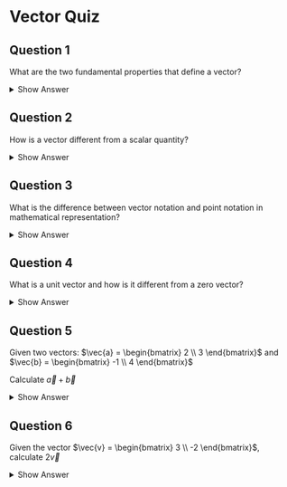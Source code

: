 # Vector Quiz

## Question 1
What are the two fundamental properties that define a vector?

<details>
<summary>Show Answer</summary>

A vector is defined by:
- Magnitude (length/size)
- Direction
</details>

## Question 2
How is a vector different from a scalar quantity?

<details>
<summary>Show Answer</summary>

While a scalar only has magnitude, a vector has both magnitude and direction. Vectors are ordered, scalable, and addable quantities, while scalars are single numerical values without direction.
</details>

## Question 3
What is the difference between vector notation and point notation in mathematical representation?

<details>
<summary>Show Answer</summary>

- Vector notation uses square brackets [ ]
- Point notation uses smooth brackets ( )
</details>

## Question 4
What is a unit vector and how is it different from a zero vector?

<details>
<summary>Show Answer</summary>

- Unit vector: A vector with a magnitude of 1
- Zero vector: A vector with all components equal to zero
</details>

## Question 5
Given two vectors:
$\vec{a} = \begin{bmatrix} 2 \\ 3 \end{bmatrix}$ and 
$\vec{b} = \begin{bmatrix} -1 \\ 4 \end{bmatrix}$

Calculate $\vec{a} + \vec{b}$

<details>
<summary>Show Answer</summary>

$\vec{a} + \vec{b} = \begin{bmatrix} 2 \\ 3 \end{bmatrix} + \begin{bmatrix} -1 \\ 4 \end{bmatrix} = \begin{bmatrix} 1 \\ 7 \end{bmatrix}$

We add corresponding components:
- x component: 2 + (-1) = 1
- y component: 3 + 4 = 7
</details>

## Question 6
Given the vector $\vec{v} = \begin{bmatrix} 3 \\ -2 \end{bmatrix}$, calculate $2\vec{v}$

<details>
<summary>Show Answer</summary>

$2\vec{v} = 2\begin{bmatrix} 3 \\ -2 \end{bmatrix} = \begin{bmatrix} 6 \\ -4 \end{bmatrix}$

When scaling a vector, multiply each component by the scalar:
- x component: 2 × 3 = 6
- y component: 2 × (-2) = -4
